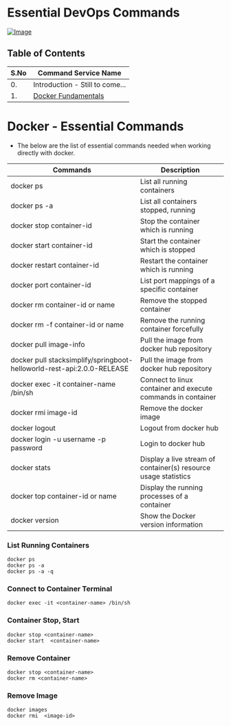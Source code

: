 # Essential DevOps Commands

[![Image](https://encrypted-tbn0.gstatic.com/images?q=tbn:ANd9GcRQyuuu2Tv6cKCQZWgMbNLbIV9xUHUm3bnXww&usqp=CAU "DevOps or Release Engineering")](https://www.google.com/)

## Table of Contents

| S.No | Command Service Name                                                                            |
| ---- | ----------------------------------------------------------------------------------------------- |
| 0.   | Introduction - Still to come...                                                                 |
| 1.   | [Docker Fundamentals](https://github.com/Tianreagon/devsecops-cmds#docker---essential-commands) |

# Docker - Essential Commands

- The below are the list of essential commands needed when working directly with docker.

| Commands                                                               | Description                                                     |
| ---------------------------------------------------------------------- | --------------------------------------------------------------- |
| docker ps                                                              | List all running containers                                     |
| docker ps -a                                                           | List all containers stopped, running                            |
| docker stop container-id                                               | Stop the container which is running                             |
| docker start container-id                                              | Start the container which is stopped                            |
| docker restart container-id                                            | Restart the container which is running                          |
| docker port container-id                                               | List port mappings of a specific container                      |
| docker rm container-id or name                                         | Remove the stopped container                                    |
| docker rm -f container-id or name                                      | Remove the running container forcefully                         |
| docker pull image-info                                                 | Pull the image from docker hub repository                       |
| docker pull stacksimplify/springboot-helloworld-rest-api:2.0.0-RELEASE | Pull the image from docker hub repository                       |
| docker exec -it container-name /bin/sh                                 | Connect to linux container and execute commands in container    |
| docker rmi image-id                                                    | Remove the docker image                                         |
| docker logout                                                          | Logout from docker hub                                          |
| docker login -u username -p password                                   | Login to docker hub                                             |
| docker stats                                                           | Display a live stream of container(s) resource usage statistics |
| docker top container-id or name                                        | Display the running processes of a container                    |
| docker version                                                         | Show the Docker version information                             |

### List Running Containers

```
docker ps
docker ps -a
docker ps -a -q
```

### Connect to Container Terminal

```
docker exec -it <container-name> /bin/sh
```

### Container Stop, Start

```
docker stop <container-name>
docker start  <container-name>
```

### Remove Container

```
docker stop <container-name>
docker rm <container-name>
```

### Remove Image

```
docker images
docker rmi  <image-id>
```
